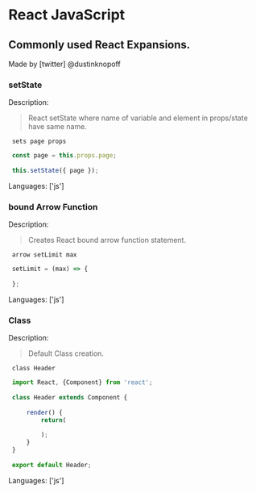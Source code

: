 # React JavaScript

## Commonly used React Expansions.

Made by [twitter] @dustinknopoff


### setState

Description:

> React setState where name of variable and element in props/state have same name.

` sets page props`



```js
 const page = this.props.page;
 
 this.setState({ page });
```

Languages: ['js']



### bound Arrow Function

Description:

> Creates React bound arrow function statement.

` arrow setLimit max`



```js
 setLimit = (max) => {
     
 };
```

Languages: ['js']



### Class

Description:

> Default Class creation.

` class Header`



```js
 import React, {Component} from 'react';
 
 class Header extends Component {
     
     render() {
         return(
             
         );
     }
 }
 
 export default Header;
```

Languages: ['js']



